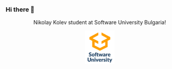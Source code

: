 ### Hi there 👋
<p align="center">Nikolay Kolev student at Software University Bulgaria! </p>
  
<div align="center" style="height=20%">
   <a href="https://softuni.bg/">
      <img src="https://github.com/Nikkolaykata/Nikkolaykata/blob/dc91cbd8c9acfafeee8c980bc6b84432b64bd214/images/sofuni-logo.png" height="90px">
   </a>
</div>

<!--
**Nikkolaykata/Nikkolaykata** is a ✨ _special_ ✨ repository because its `README.md` (this file) appears on your GitHub profile.

Here are some ideas to get you started:

- 🔭 I’m currently working on ...
- 🌱 I’m currently learning ...
- 👯 I’m looking to collaborate on ...
- 🤔 I’m looking for help with ...
- 💬 Ask me about ...
- 📫 How to reach me: ...
- 😄 Pronouns: ...
- ⚡ Fun fact: ...
-->

